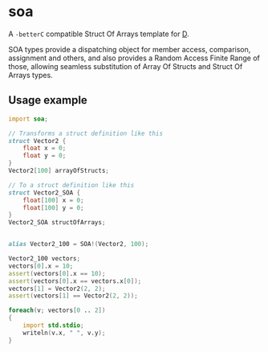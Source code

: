# soa
A `-betterC` compatible Struct Of Arrays template for [D](https://dlang.org).

SOA types provide a dispatching object for member access, comparison,
assignment and others, and also provides a Random Access Finite Range of those,
allowing seamless substitution of Array Of Structs and Struct Of Arrays types.


## Usage example
```d
import soa;

// Transforms a struct definition like this
struct Vector2 {
    float x = 0;
    float y = 0;
}
Vector2[100] arrayOfStructs;

// To a struct definition like this
struct Vector2_SOA {
    float[100] x = 0;
    float[100] y = 0;
}
Vector2_SOA structOfArrays;


alias Vector2_100 = SOA!(Vector2, 100);

Vector2_100 vectors;
vectors[0].x = 10;
assert(vectors[0].x == 10);
assert(vectors[0].x == vectors.x[0]);
vectors[1] = Vector2(2, 2);
assert(vectors[1] == Vector2(2, 2));

foreach(v; vectors[0 .. 2])
{
    import std.stdio;
    writeln(v.x, " ", v.y);
}
```

